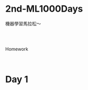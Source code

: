 # 2nd-ML1000Days

機器學習馬拉松～


</br>
</br>	


Homework

</br>	

# Day 1
<!--[Day_001_HW](https://github.com/juidasci/2nd-ML100Days/blob/master/homework/Day_001_HW.ipynb)-->
